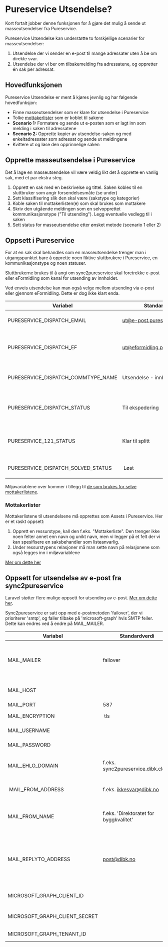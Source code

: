 # Pureservice Utsendelse? #

Kort fortalt jobber denne funksjonen for å gjøre det mulig å sende ut masseutsendelser fra Pureservice.

Pureservice Utsendelse kan understøtte to forskjellige scenarier for masseutsendelser:

1. Utsendelse der vi sender en e-post til mange adressater uten å be om direkte svar.
2. Utsendelse der vi ber om tilbakemelding fra adressatene, og oppretter én sak per adressat.

## Hovedfunksjonen ##

Pureservice Utsendelse er ment å kjøres jevnlig og har følgende hovedfunksjon:

- Finne masseutsendelser som er klare for utsendelse i Pureservice
- Tolke [mottakerlister](mailinglists.md) som er koblet til sakene
- **Scenario 1:** Formatere og sende ut e-posten som er lagt inn som melding i saken til adressatene
- **Scenario 2:** Opprette kopier av utsendelse-saken og med enkeltadressater som adressat og sende ut meldingene
- Kvittere ut og løse den opprinnelige saken

## Opprette masseutsendelse i Pureservice ##

Det å lage en masseutsendelse vil være veldig likt det å opprette en vanlig sak, med et par ekstra steg.

1. Opprett en sak med en beskrivelse og tittel. Saken kobles til en sluttbruker som angir forsendelsesmåte (se under)
2. Sett klassifisering slik den skal være (sakstype og kategorier)
3. Koble saken til mottakerlisten(e) som skal brukes som mottakere
4. Skriv den utgående meldingen som en selvopprettet kommunikasjonstype ("Til utsending"). Legg eventuelle vedlegg til i saken
5. Sett status for masseutsendelse etter ønsket metode (scenario 1 eller 2)


## Oppsett i Pureservice ##

For at en sak skal behandles som en masseutsendelse trenger man i utgangspunktet bare å opprette noen fiktive sluttbrukere i Pureservice, en kommunikasjonstype og noen statuser.

Sluttbrukerne brukes til å angi om sync2pureservice skal foretrekke e-post eller eFormidling som kanal for utsending av innholdet. 

Ved enveis utsendelse kan man også velge mellom utsending via e-post eller gjennom eFormidling. Dette er dog ikke klart enda.

| Variabel | Standardverdi | Kommentar |
|----|----|----|
| PURESERVICE_DISPATCH_EMAIL | ut@e-post.pureservice.local | Sluttbruker som angir at forsendelsen skal ut med e-post |
| PURESERVICE_DISPATCH_EF | ut@eformidling.pureservice.local | Sluttbruker som brukes til å angi masseutsending med eFormidling som medium |
| PURESERVICE_DISPATCH_COMMTYPE_NAME | Utsendelse - innhold | Navnet på kommunikasjonstypen som skal brukes til utsendelsesteksten |
| PURESERVICE_DISPATCH_STATUS | Til ekspedering | Navnet på statusen som skal settes på saken for å utløse utsending (**scenario 1**) |
| PURESERVICE_121_STATUS | Klar til splitt | Navnet på statusen som skal settes på saken for å utløse oppretting av nye saker (**scenario 2**) |
| PURESERVICE_DISPATCH_SOLVED_STATUS | Løst | Status som settes på saken når utsendingen er ferdig |

Miljøvariablene over kommer i tillegg til [de som brukes for selve mottakerlistene](mailingliste.md).

### Mottakerlister ###
Mottakerlistene til utsendelsene må opprettes som Assets i Pureservice. Her er et raskt oppsett:

1. Opprett en ressurstype, kall den f.eks. "Mottakerliste". Den trenger ikke noen felter annet enn navn og unikt navn, men vi legger på et felt der vi kan spesifisere en saksbehandler som listeanvarlig.
2. Under ressurstypens relasjoner må man sette navn på relasjonene som også legges inn i miljøvariablene

[Mer om dette her](mailingliste.md)

## Oppsett for utsendelse av e-post fra sync2pureservice ##

Laravel støtter flere mulige oppsett for utsending av e-post. [Mer om dette her](https://laravel.com/docs/10.x/mail).

Sync2pureservice er satt opp med e-postmetoden 'failover', der vi prioriterer 'smtp', og faller tilbake på 'microsoft-graph' hvis SMTP feiler. Dette kan endres ved å endre på MAIL_MAILER.

| Variabel | Standardverdi | Kommentar |
|----|----|----|
| MAIL_MAILER | failover | Velger rammeverk for e-postutsending. Vi bruker failover-metoden angitt i [config/mail.php](../config/mail.php) som standard. |
| MAIL_HOST | | E-posttjener for utsending gjennom SMTP-tjener |
| MAIL_PORT | 587 | Port for SMTP |
| MAIL_ENCRYPTION | tls | Krypteringsinnstilling for SMTP |
| MAIL_USERNAME | | Brukernavn for SMTP-autentisering |
| MAIL_PASSWORD | | Passord for SMTP-autentisering |
| MAIL_EHLO_DOMAIN | f.eks. sync2pureservice.dibk.cloud | Hva sync2pureservice kaller seg når den sender e-post til SMTP-tjeneren |
| MAIL_FROM_ADDRESS | f.eks. ikkesvar@dibk.no | Avsender-adressen som brukes for utsending |
| MAIL_FROM_NAME | f.eks. 'Direktoratet for byggkvalitet' | Navnet som brukes som avsender. Husk å bruke ' når navnet inneholder mellomrom, som vist i eksemplet |
| MAIL_REPLYTO_ADDRESS | post@dibk.no | Reply-to-adressen som brukes. Dette skal fungere slik at mottakeren kan klikke på Svar-knappen og sende svaret til denne adressen i stedet for MAIL_FROM_ADDRESS |
| MICROSOFT_GRAPH_CLIENT_ID | | App-ID for en Microsoft Graph-klient definert i Azure AD |
| MICROSOFT_GRAPH_CLIENT_SECRET | | Hemmelighet (passord) for Microsoft Graph-klienten |
| MICROSOFT_GRAPH_TENANT_ID | | Tenant-ID for Azure AD |
